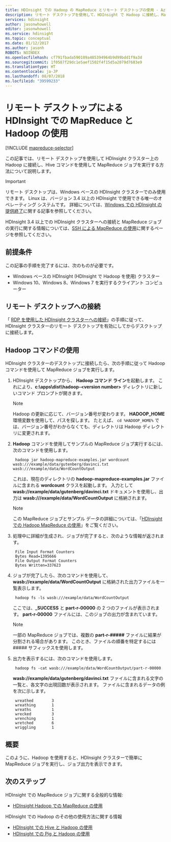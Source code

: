 ```yaml
---
title: HDInsight での Hadoop の MapReduce とリモート デスクトップの使用 - Azure
description: リモート デスクトップを使用して、HDInsight で Hadoop に接続し、MapReduce ジョブを実行する方法を説明します。
services: hdinsight
author: jasonwhowell
editor: jasonwhowell
ms.service: hdinsight
ms.topic: conceptual
ms.date: 01/12/2017
ms.author: jasonh
ROBOTS: NOINDEX
ms.openlocfilehash: cf791fbada590109a485394964b9d99bdd1f9a3d
ms.sourcegitcommit: 1f0587f29dc1e5aef1502f4f15d5a2079d7683e9
ms.translationtype: HT
ms.contentlocale: ja-JP
ms.lasthandoff: 08/07/2018
ms.locfileid: "39599233"
---
```

# <a name="use-mapreduce-in-hadoop-on-hdinsight-with-remote-desktop"></a>リモート デスクトップによる HDInsight での MapReduce と Hadoop の使用
[!INCLUDE [mapreduce-selector](../../../includes/hdinsight-selector-use-mapreduce.md)]

この記事では、リモート デスクトップを使用して HDInsight クラスター上の Hadoop に接続し、Hive コマンドを使用して MapReduce ジョブを実行する方法について説明します。

> [!IMPORTANT]
> リモート デスクトップは、Windows ベースの HDInsight クラスターでのみ使用できます。 Linux は、バージョン 3.4 以上の HDInsight で使用できる唯一のオペレーティング システムです。 詳細については、[Windows での HDInsight の提供終了](../hdinsight-component-versioning.md#hdinsight-windows-retirement)に関する記事を参照してください。
>
> HDInsight 3.4 以上での HDInsight クラスターへの接続と MapReduce ジョブの実行に関する情報については、[SSH による MapReduce の使用](apache-hadoop-use-mapreduce-ssh.md)に関するページを参照してください。

## <a id="prereq"></a>前提条件
この記事の手順を完了するには、次のものが必要です。

* Windows ベースの HDInsight (HDInsight で Hadoop を使用) クラスター
* Windows 10、Windows 8、Windows 7 を実行するクライアント コンピューター

## <a id="connect"></a>リモート デスクトップへの接続
「 [RDP を使用した HDInsight クラスターへの接続](../hdinsight-administer-use-management-portal.md#connect-to-clusters-using-rdp)」の手順に従って、HDInsight クラスターのリモート デスクトップを有効にしてからデスクトップに接続します。

## <a id="hadoop"></a>Hadoop コマンドの使用
HDInsight クラスターのデスクトップに接続したら、次の手順に従って Hadoop コマンドを使用して MapReduce ジョブを実行します。

1. HDInsight デスクトップから、 **Hadoop コマンド ライン**を起動します。 これにより、**c:\apps\dist\hadoop-&lt;version number>** ディレクトリに新しいコマンド プロンプトが開きます。

   > [!NOTE]
   > Hadoop の更新に応じて、バージョン番号が変わります。 **HADOOP_HOME** 環境変数を使用して、パスを探します。 たとえば、 `cd %HADOOP_HOME%` では、バージョン番号がわからなくても、ディレクトリは Hadoop ディレクトリに変更されます。
   >
   >
2. **Hadoop** コマンドを使用してサンプルの MapReduce ジョブ実行するには、次のコマンドを使用します。

        hadoop jar hadoop-mapreduce-examples.jar wordcount wasb:///example/data/gutenberg/davinci.txt wasb:///example/data/WordCountOutput

    これは、現在のディレクトリの **hadoop-mapreduce-examples.jar** ファイルに含まれる **wordcount** クラスを起動します。 入力として **wasb://example/data/gutenberg/davinci.txt** ドキュメントを使用し、出力は **wasb:///example/data/WordCountOutput** に格納されます。

   > [!NOTE]
   > この MapReduce ジョブとサンプル データの詳細については、「<a href="hdinsight-use-mapreduce.md">HDInsight での Hadoop MapReduce の使用</a>」をご覧ください。
   >
   >
3. 処理中に詳細が生成され、ジョブが完了すると、次のような情報が返されます。

        File Input Format Counters
        Bytes Read=1395666
        File Output Format Counters
        Bytes Written=337623
4. ジョブが完了したら、次のコマンドを使用して、**wasb://example/data/WordCountOutput** に格納された出力ファイルを一覧表示します。

        hadoop fs -ls wasb:///example/data/WordCountOutput

    ここでは、**_SUCCESS** と **part-r-00000** の 2 つのファイルが表示されます。 **part-r-00000** ファイルには、このジョブの出力が含まれています。

   > [!NOTE]
   > 一部の MapReduce ジョブでは、複数の **part-r-#####** ファイルに結果が分割される場合があります。 このとき、ファイルの順番を特定するには ##### サフィックスを使用します。
   >
   >
5. 出力を表示するには、次のコマンドを使用します。

        hadoop fs -cat wasb:///example/data/WordCountOutput/part-r-00000

    **wasb://example/data/gutenberg/davinci.txt** ファイルに含まれる文字の一覧と、各文字の出現回数が表示されます。 ファイルに含まれるデータの例を次に示します。

        wreathed        3
        wreathing       1
        wreaths         1
        wrecked         3
        wrenching       1
        wretched        6
        wriggling       1

## <a id="summary"></a>概要
このように、Hadoop を使用すると、HDInsight クラスターで簡単に MapReduce ジョブを実行し、ジョブ出力を表示できます。

## <a id="nextsteps"></a>次のステップ
HDInsight での MapReduce ジョブに関する全般的な情報:

* [HDInsight Hadoop での MapReduce の使用](hdinsight-use-mapreduce.md)

HDInsight での Hadoop のその他の使用方法に関する情報

* [HDInsight での Hive と Hadoop の使用](hdinsight-use-hive.md)
* [HDInsight での Pig と Hadoop の使用](hdinsight-use-pig.md)
